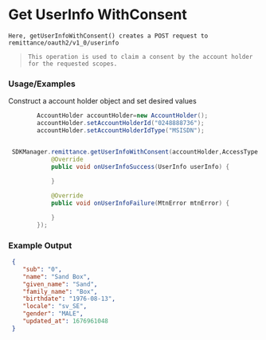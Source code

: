 
# Get UserInfo WithConsent

`Here, getUserInfoWithConsent() creates a POST request to remittance/oauth2/v1_0/userinfo`

> `This operation is used to claim a consent by the account holder for the requested scopes.`


### Usage/Examples

Construct a account holder object and set desired values

```java
        AccountHolder accountHolder=new AccountHolder();
        accountHolder.setAccountHolderId("0248888736");
        accountHolder.setAccountHolderIdType("MSISDN");

```

```java

 SDKManager.remittance.getUserInfoWithConsent(accountHolder,AccessType.offline, "profile", new UserConsentInterface() {
            @Override
            public void onUserInfoSuccess(UserInfo userInfo) {
            
            }

            @Override
            public void onUserInfoFailure(MtnError mtnError) {

            }
        });
```


### Example Output

```json
 {
 	"sub": "0",
 	"name": "Sand Box",
 	"given_name": "Sand",
 	"family_name": "Box",
 	"birthdate": "1976-08-13",
 	"locale": "sv_SE",
 	"gender": "MALE",
 	"updated_at": 1676961048
 }

```


